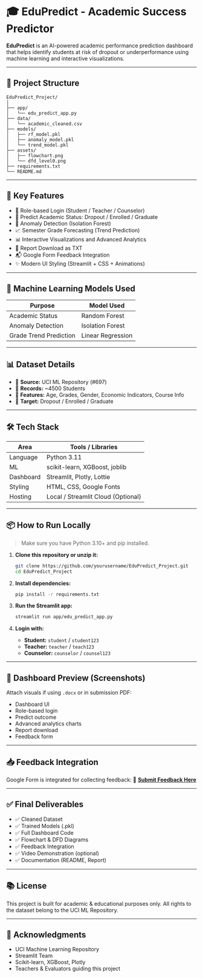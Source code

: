 # 🎓 EduPredict - Academic Success Predictor

**EduPredict** is an AI-powered academic performance prediction dashboard that helps identify students at risk of dropout or underperformance using machine learning and interactive visualizations.

---

## 📁 Project Structure

```
EduPredict_Project/
│
├── app/
│   └── edu_predict_app.py
├── data/
│   └── academic_cleaned.csv
├── models/
│   ├── rf_model.pkl
│   ├── anomaly_model.pkl
│   └── trend_model.pkl
├── assets/
│   ├── flowchart.png
│   └── dfd_level0.png
├── requirements.txt
└── README.md
```

---

## 🚀 Key Features

- 🔐 Role-based Login (Student / Teacher / Counselor)
- 🔮 Predict Academic Status: Dropout / Enrolled / Graduate
- 🚨 Anomaly Detection (Isolation Forest)
- 📈 Semester Grade Forecasting (Trend Prediction)
- 📊 Interactive Visualizations and Advanced Analytics
- 📄 Report Download as TXT
- 📬 Google Form Feedback Integration
- ✨ Modern UI Styling (Streamlit + CSS + Animations)

---

## 🧠 Machine Learning Models Used

| Purpose                | Model Used           |
|------------------------|----------------------|
| Academic Status        | Random Forest        |
| Anomaly Detection      | Isolation Forest     |
| Grade Trend Prediction | Linear Regression    |

---

## 📊 Dataset Details

- 📌 **Source:** UCI ML Repository (#697)
- 👥 **Records:** ~4500 Students
- 🧾 **Features:** Age, Grades, Gender, Economic Indicators, Course Info
- 🎯 **Target:** Dropout / Enrolled / Graduate

---

## 🛠️ Tech Stack

| Area     | Tools / Libraries                |
|----------|----------------------------------|
| Language | Python 3.11                      |
| ML       | scikit-learn, XGBoost, joblib    |
| Dashboard| Streamlit, Plotly, Lottie        |
| Styling  | HTML, CSS, Google Fonts          |
| Hosting  | Local / Streamlit Cloud (Optional)|

---

## 📦 How to Run Locally

> Make sure you have Python 3.10+ and pip installed.

1. **Clone this repository or unzip it:**
   ```bash
   git clone https://github.com/yourusername/EduPredict_Project.git
   cd EduPredict_Project
   ```

2. **Install dependencies:**
   ```bash
   pip install -r requirements.txt
   ```

3. **Run the Streamlit app:**
   ```bash
   streamlit run app/edu_predict_app.py
   ```

4. **Login with:**
   - **Student:** `student` / `student123`
   - **Teacher:** `teacher` / `teach123`
   - **Counselor:** `counselor` / `counsel123`

---

## 📸 Dashboard Preview (Screenshots)

Attach visuals if using `.docx` or in submission PDF:

- Dashboard UI
- Role-based login
- Predict outcome
- Advanced analytics charts
- Report download
- Feedback form

---

## 📥 Feedback Integration

Google Form is integrated for collecting feedback: 
🔗 **[Submit Feedback Here](https://forms.google.com/your-feedback-link)**

---

## ✅ Final Deliverables

- ✅ Cleaned Dataset
- ✅ Trained Models (.pkl)
- ✅ Full Dashboard Code
- ✅ Flowchart & DFD Diagrams
- ✅ Feedback Integration
- ✅ Video Demonstration (optional)
- ✅ Documentation (README, Report)

---

## 📚 License

This project is built for academic & educational purposes only. All rights to the dataset belong to the UCI ML Repository.

---

## 🙌 Acknowledgments

- UCI Machine Learning Repository
- Streamlit Team
- Scikit-learn, XGBoost, Plotly
- Teachers & Evaluators guiding this project